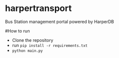# harpertransport
Bus Station management portal powered by HarperDB

#How to run
* Clone the repository 
* run `pip install -r requirements.txt`
* `python main.py`

